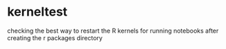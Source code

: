 # kerneltest
checking the best way to restart the R kernels for running notebooks after creating the r packages directory
